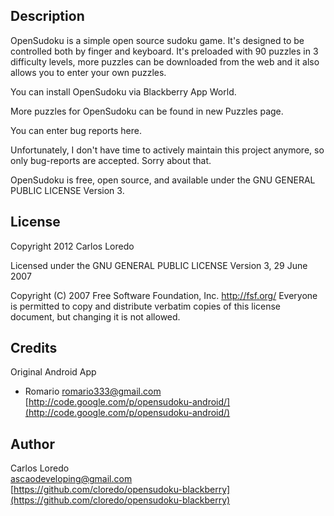 ## Description
OpenSudoku is a simple open source sudoku game. It's designed to be controlled both by finger and keyboard. It's preloaded with 90 puzzles in 3 difficulty levels, more puzzles can be downloaded from the web and it also allows you to enter your own puzzles.

You can install OpenSudoku via Blackberry App World.

More puzzles for OpenSudoku can be found in new Puzzles page.

You can enter bug reports here.

Unfortunately, I don't have time to actively maintain this project anymore, so only bug-reports are accepted. Sorry about that. 

OpenSudoku is free, open source, and available under the  GNU GENERAL PUBLIC LICENSE Version 3.

## License
Copyright 2012 Carlos Loredo

Licensed under the GNU GENERAL PUBLIC LICENSE Version 3, 29 June 2007

Copyright (C) 2007 Free Software Foundation, Inc. <http://fsf.org/>
Everyone is permitted to copy and distribute verbatim copies of this license document, but changing it is not allowed.

## Credits
Original Android App
- Romario
[romario333@gmail.com ](mailto:romario333@gmail.com )  
[http://code.google.com/p/opensudoku-android/](http://code.google.com/p/opensudoku-android/)   

## Author
Carlos Loredo  
[ascaodeveloping@gmail.com](mailto:ascaodeveloping@gmail.com)  
[https://github.com/cloredo/opensudoku-blackberry](https://github.com/cloredo/opensudoku-blackberry)   

